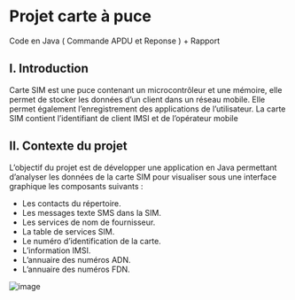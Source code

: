 # Projet carte à puce 
Code en Java ( Commande APDU et Reponse ) + Rapport


## I. Introduction

Carte SIM est une puce contenant un microcontrôleur et une mémoire, elle permet de
stocker les données d’un client dans un réseau mobile. Elle permet également
l’enregistrement des applications de l’utilisateur.
La carte SIM contient l’identifiant de client IMSI et de l’opérateur mobile

## II. Contexte du projet
L’objectif du projet est de développer une application en Java permettant d’analyser
les données de la carte SIM pour visualiser sous une interface graphique les
composants suivants :
* Les contacts du répertoire.
* Les messages texte SMS dans la SIM.
* Les services de nom de fournisseur.
* La table de services SIM.
* Le numéro d’identification de la carte.
* L’information IMSI.
* L’annuaire des numéros ADN.
* L’annuaire des numéros FDN.

![image](javacard.png)
